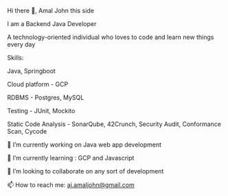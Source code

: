 Hi there 👋, Amal John this side

I am a Backend Java Developer

A technology-oriented individual who loves to code and learn new things every day

Skills:

  Java, Springboot

  Cloud platform - GCP

  RDBMS - Postgres, MySQL

  Testing - JUnit, Mockito

  Static Code Analysis - SonarQube, 42Crunch, Security Audit, Conformance Scan, Cycode


🔭 I’m currently working on Java web app development

🌱 I’m currently learning : GCP and Javascript

👯 I’m looking to collaborate on any sort of development

📫 How to reach me: aj.amaljohn@gmail.com

<!---
AJ-Amal/AJ-Amal is a ✨ special ✨ repository because its `README.md` (this file) appears on your GitHub profile.
You can click the Preview link to take a look at your changes.
--->
